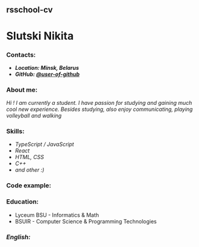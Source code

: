 ## rsschool-cv
# Slutski Nikita
### Contacts:
* *__Location: Minsk, Belarus__*  
* *__GitHub: [@user-of-github](https://github.com/user-of-github)__*  
### About me:  
_Hi ! I am currently a student. I have passion for studying and gaining much cool new experience. Besides studying, also enjoy communicating, playing volleyball and walking_
### Skills:  
* _TypeScript / JavaScript_  
* _React_
* _HTML, CSS_
* _C++_  
* _and other :)_
### Code example:
### Education:  
* Lyceum BSU - Informatics & Math
* BSUIR - Computer Science & Programming Technologies
### *English:*

